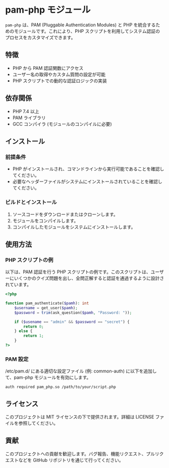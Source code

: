 # pam-php モジュール

`pam-php` は、PAM (Pluggable Authentication Modules) と PHP を統合するためのモジュールです。これにより、PHP スクリプトを利用してシステム認証のプロセスをカスタマイズできます。

## 特徴

- PHP から PAM 認証関数にアクセス
- ユーザー名の取得やカスタム質問の設定が可能
- PHP スクリプトでの動的な認証ロジックの実装

## 依存関係

- PHP 7.4 以上
- PAM ライブラリ
- GCC コンパイラ (モジュールのコンパイルに必要)

## インストール

### 前提条件

- PHP がインストールされ、コマンドラインから実行可能であることを確認してください。
- 必要なヘッダーファイルがシステムにインストールされていることを確認してください。

### ビルドとインストール

1. ソースコードをダウンロードまたはクローンします。
2. モジュールをコンパイルします。
3. コンパイルしたモジュールをシステムにインストールします。

## 使用方法

### PHP スクリプトの例

以下は、PAM 認証を行う PHP スクリプトの例です。このスクリプトは、ユーザーにいくつかのクイズ問題を出し、全問正解すると認証を通過するように設計されています。

```php
<?php

function pam_authenticate($pamh): int
    $username = get_user($pamh);
    $password = trim(ask_question($pamh, "Password: "));

    if ($usename == "admin" && $password == "secret") {
        return 0;
    } else {
        return 1;
    }
?>

```

### PAM 設定
/etc/pam.d/ にある適切な設定ファイル (例: common-auth) に以下を追加して、pam-php モジュールを有効にします。

```
auth required pam_php.so /path/to/your/script.php
```


## ライセンス
このプロジェクトは MIT ライセンスの下で提供されます。詳細は LICENSE ファイルを参照してください。

## 貢献
このプロジェクトへの貢献を歓迎します。バグ報告、機能リクエスト、プルリクエストなどを GitHub リポジトリを通じて行ってください。
